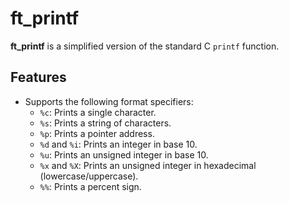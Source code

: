 # ft_printf

**ft_printf** is a simplified version of the standard C `printf` function. 

## Features

- Supports the following format specifiers:
  - `%c`: Prints a single character.
  - `%s`: Prints a string of characters.
  - `%p`: Prints a pointer address.
  - `%d` and `%i`: Prints an integer in base 10.
  - `%u`: Prints an unsigned integer in base 10.
  - `%x` and `%X`: Prints an unsigned integer in hexadecimal (lowercase/uppercase).
  - `%%`: Prints a percent sign.
